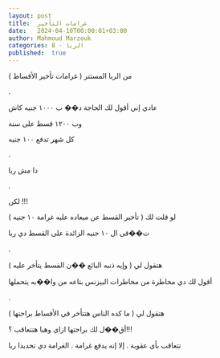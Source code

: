 ```yaml
---
layout: post
title:  غرامات التأخير
date:   2024-04-10T00:00:01+03:00
author: Mahmoud Marzouk
categories: 8 - الربا
published:  true
---
```

من الربا المستتر ( غرامات تأخير الأقساط )

.

عادي إني أقول لك الحاجة د�� ب ١٠٠٠ جنيه كاش

وب ١٢٠٠ قسط على سنة

كل شهر تدفع ١٠٠ جنيه

.

دا مش ربا

.

لكن !!!

لو قلت لك ( تأخير القسط عن ميعاده عليه غرامة ١٠ جنيه )

ت��قى ال ١٠ جنيه الزائدة على القسط دي ربا

.

هتقول لي ( وإيه ذنبه البائع ��ن القسط يتأخر عليه )

أقول لك دي مخاطرة من مخاطرات البيزنس بتاعه من وا��به يتحملها

.

هتقول لي ( ما كده الناس هتتأخر في الأقساط براحتها )

أق��ل لك براحتها ازاي وهيا هتتعاقب ؟!!!

تتعاقب بأي عقوبة . إلا إنه يدفع غرامة . الغرامة دي تحديدا
ربا
